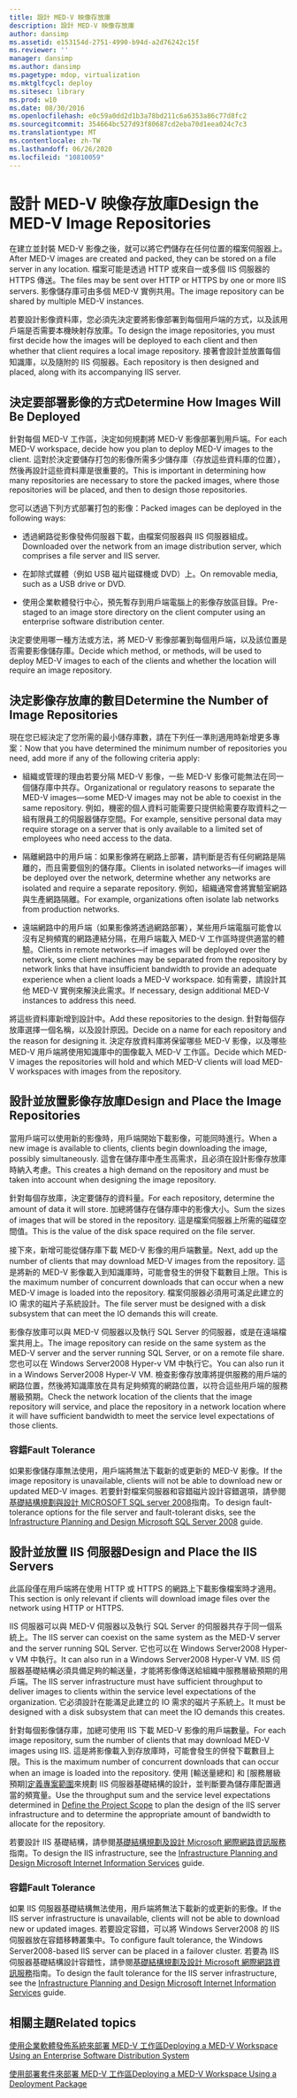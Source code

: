 ```yaml
---
title: 設計 MED-V 映像存放庫
description: 設計 MED-V 映像存放庫
author: dansimp
ms.assetid: e153154d-2751-4990-b94d-a2d76242c15f
ms.reviewer: ''
manager: dansimp
ms.author: dansimp
ms.pagetype: mdop, virtualization
ms.mktglfcycl: deploy
ms.sitesec: library
ms.prod: w10
ms.date: 08/30/2016
ms.openlocfilehash: e0c59a0dd2d1b3a78bd211c6a6353a86c77d8fc2
ms.sourcegitcommit: 354664bc527d93f80687cd2eba70d1eea024c7c3
ms.translationtype: MT
ms.contentlocale: zh-TW
ms.lasthandoff: 06/26/2020
ms.locfileid: "10810059"
---
```

# <span data-ttu-id="43c3f-103">設計 MED-V 映像存放庫</span><span class="sxs-lookup"><span data-stu-id="43c3f-103">Design the MED-V Image Repositories</span></span>


<span data-ttu-id="43c3f-104">在建立並封裝 MED-V 影像之後，就可以將它們儲存在任何位置的檔案伺服器上。</span><span class="sxs-lookup"><span data-stu-id="43c3f-104">After MED-V images are created and packed, they can be stored on a file server in any location.</span></span> <span data-ttu-id="43c3f-105">檔案可能是透過 HTTP 或來自一或多個 IIS 伺服器的 HTTPS 傳送。</span><span class="sxs-lookup"><span data-stu-id="43c3f-105">The files may be sent over HTTP or HTTPS by one or more IIS servers.</span></span> <span data-ttu-id="43c3f-106">影像儲存庫可由多個 MED-V 實例共用。</span><span class="sxs-lookup"><span data-stu-id="43c3f-106">The image repository can be shared by multiple MED-V instances.</span></span>

<span data-ttu-id="43c3f-107">若要設計影像資料庫，您必須先決定要將影像部署到每個用戶端的方式，以及該用戶端是否需要本機映射存放庫。</span><span class="sxs-lookup"><span data-stu-id="43c3f-107">To design the image repositories, you must first decide how the images will be deployed to each client and then whether that client requires a local image repository.</span></span> <span data-ttu-id="43c3f-108">接著會設計並放置每個知識庫，以及隨附的 IIS 伺服器。</span><span class="sxs-lookup"><span data-stu-id="43c3f-108">Each repository is then designed and placed, along with its accompanying IIS server.</span></span>

## <span data-ttu-id="43c3f-109">決定要部署影像的方式</span><span class="sxs-lookup"><span data-stu-id="43c3f-109">Determine How Images Will Be Deployed</span></span>


<span data-ttu-id="43c3f-110">針對每個 MED-V 工作區，決定如何規劃將 MED-V 影像部署到用戶端。</span><span class="sxs-lookup"><span data-stu-id="43c3f-110">For each MED-V workspace, decide how you plan to deploy MED-V images to the client.</span></span> <span data-ttu-id="43c3f-111">這對於決定要儲存打包的影像所需多少儲存庫（存放這些資料庫的位置），然後再設計這些資料庫是很重要的。</span><span class="sxs-lookup"><span data-stu-id="43c3f-111">This is important in determining how many repositories are necessary to store the packed images, where those repositories will be placed, and then to design those repositories.</span></span>

<span data-ttu-id="43c3f-112">您可以透過下列方式部署打包的影像：</span><span class="sxs-lookup"><span data-stu-id="43c3f-112">Packed images can be deployed in the following ways:</span></span>

-   <span data-ttu-id="43c3f-113">透過網路從影像發佈伺服器下載，由檔案伺服器與 IIS 伺服器組成。</span><span class="sxs-lookup"><span data-stu-id="43c3f-113">Downloaded over the network from an image distribution server, which comprises a file server and IIS server.</span></span>

-   <span data-ttu-id="43c3f-114">在卸除式媒體（例如 USB 磁片磁碟機或 DVD）上。</span><span class="sxs-lookup"><span data-stu-id="43c3f-114">On removable media, such as a USB drive or DVD.</span></span>

-   <span data-ttu-id="43c3f-115">使用企業軟體發行中心，預先暫存到用戶端電腦上的影像存放區目錄。</span><span class="sxs-lookup"><span data-stu-id="43c3f-115">Pre-staged to an image store directory on the client computer using an enterprise software distribution center.</span></span>

<span data-ttu-id="43c3f-116">決定要使用哪一種方法或方法，將 MED-V 影像部署到每個用戶端，以及該位置是否需要影像儲存庫。</span><span class="sxs-lookup"><span data-stu-id="43c3f-116">Decide which method, or methods, will be used to deploy MED-V images to each of the clients and whether the location will require an image repository.</span></span>

## <span data-ttu-id="43c3f-117">決定影像存放庫的數目</span><span class="sxs-lookup"><span data-stu-id="43c3f-117">Determine the Number of Image Repositories</span></span>


<span data-ttu-id="43c3f-118">現在您已經決定了您所需的最小儲存庫數，請在下列任一準則適用時新增更多專案：</span><span class="sxs-lookup"><span data-stu-id="43c3f-118">Now that you have determined the minimum number of repositories you need, add more if any of the following criteria apply:</span></span>

-   <span data-ttu-id="43c3f-119">組織或管理的理由若要分隔 MED-V 影像，一些 MED-V 影像可能無法在同一個儲存庫中共存。</span><span class="sxs-lookup"><span data-stu-id="43c3f-119">Organizational or regulatory reasons to separate the MED-V images—some MED-V images may not be able to coexist in the same repository.</span></span> <span data-ttu-id="43c3f-120">例如，機密的個人資料可能需要只提供給需要存取資料之一組有限員工的伺服器儲存空間。</span><span class="sxs-lookup"><span data-stu-id="43c3f-120">For example, sensitive personal data may require storage on a server that is only available to a limited set of employees who need access to the data.</span></span>

-   <span data-ttu-id="43c3f-121">隔離網路中的用戶端：如果影像將在網路上部署，請判斷是否有任何網路是隔離的，而且需要個別的儲存庫。</span><span class="sxs-lookup"><span data-stu-id="43c3f-121">Clients in isolated networks—if images will be deployed over the network, determine whether any networks are isolated and require a separate repository.</span></span> <span data-ttu-id="43c3f-122">例如，組織通常會將實驗室網路與生產網路隔離。</span><span class="sxs-lookup"><span data-stu-id="43c3f-122">For example, organizations often isolate lab networks from production networks.</span></span>

-   <span data-ttu-id="43c3f-123">遠端網路中的用戶端（如果影像將透過網路部署），某些用戶端電腦可能會以沒有足夠頻寬的網路連結分隔，在用戶端載入 MED-V 工作區時提供適當的體驗。</span><span class="sxs-lookup"><span data-stu-id="43c3f-123">Clients in remote networks—if images will be deployed over the network, some client machines may be separated from the repository by network links that have insufficient bandwidth to provide an adequate experience when a client loads a MED-V workspace.</span></span> <span data-ttu-id="43c3f-124">如有需要，請設計其他 MED-V 實例來解決此需求。</span><span class="sxs-lookup"><span data-stu-id="43c3f-124">If necessary, design additional MED-V instances to address this need.</span></span>

<span data-ttu-id="43c3f-125">將這些資料庫新增到設計中。</span><span class="sxs-lookup"><span data-stu-id="43c3f-125">Add these repositories to the design.</span></span> <span data-ttu-id="43c3f-126">針對每個存放庫選擇一個名稱，以及設計原因。</span><span class="sxs-lookup"><span data-stu-id="43c3f-126">Decide on a name for each repository and the reason for designing it.</span></span> <span data-ttu-id="43c3f-127">決定存放資料庫將保留哪些 MED-V 影像，以及哪些 MED-V 用戶端將使用知識庫中的圖像載入 MED-V 工作區。</span><span class="sxs-lookup"><span data-stu-id="43c3f-127">Decide which MED-V images the repositories will hold and which MED-V clients will load MED-V workspaces with images from the repository.</span></span>

## <span data-ttu-id="43c3f-128">設計並放置影像存放庫</span><span class="sxs-lookup"><span data-stu-id="43c3f-128">Design and Place the Image Repositories</span></span>


<span data-ttu-id="43c3f-129">當用戶端可以使用新的影像時，用戶端開始下載影像，可能同時進行。</span><span class="sxs-lookup"><span data-stu-id="43c3f-129">When a new image is available to clients, clients begin downloading the image, possibly simultaneously.</span></span> <span data-ttu-id="43c3f-130">這會在儲存庫中產生高需求，且必須在設計影像存放庫時納入考慮。</span><span class="sxs-lookup"><span data-stu-id="43c3f-130">This creates a high demand on the repository and must be taken into account when designing the image repository.</span></span>

<span data-ttu-id="43c3f-131">針對每個存放庫，決定要儲存的資料量。</span><span class="sxs-lookup"><span data-stu-id="43c3f-131">For each repository, determine the amount of data it will store.</span></span> <span data-ttu-id="43c3f-132">加總將儲存在儲存庫中的影像大小。</span><span class="sxs-lookup"><span data-stu-id="43c3f-132">Sum the sizes of images that will be stored in the repository.</span></span> <span data-ttu-id="43c3f-133">這是檔案伺服器上所需的磁碟空間值。</span><span class="sxs-lookup"><span data-stu-id="43c3f-133">This is the value of the disk space required on the file server.</span></span>

<span data-ttu-id="43c3f-134">接下來，新增可能從儲存庫下載 MED-V 影像的用戶端數量。</span><span class="sxs-lookup"><span data-stu-id="43c3f-134">Next, add up the number of clients that may download MED-V images from the repository.</span></span> <span data-ttu-id="43c3f-135">這是將新的 MED-V 影像載入到知識庫時，可能會發生的併發下載數目上限。</span><span class="sxs-lookup"><span data-stu-id="43c3f-135">This is the maximum number of concurrent downloads that can occur when a new MED-V image is loaded into the repository.</span></span> <span data-ttu-id="43c3f-136">檔案伺服器必須用可滿足此建立的 IO 需求的磁片子系統設計。</span><span class="sxs-lookup"><span data-stu-id="43c3f-136">The file server must be designed with a disk subsystem that can meet the IO demands this will create.</span></span>

<span data-ttu-id="43c3f-137">影像存放庫可以與 MED-V 伺服器以及執行 SQL Server 的伺服器，或是在遠端檔案共用上。</span><span class="sxs-lookup"><span data-stu-id="43c3f-137">The image repository can reside on the same system as the MED-V server and the server running SQL Server, or on a remote file share.</span></span> <span data-ttu-id="43c3f-138">您也可以在 Windows Server2008 Hyper-v VM 中執行它。</span><span class="sxs-lookup"><span data-stu-id="43c3f-138">You can also run it in a Windows Server2008 Hyper-V VM.</span></span> <span data-ttu-id="43c3f-139">檢查影像存放庫將提供服務的用戶端的網路位置，然後將知識庫放在具有足夠頻寬的網路位置，以符合這些用戶端的服務層級預期。</span><span class="sxs-lookup"><span data-stu-id="43c3f-139">Check the network location of the clients that the image repository will service, and place the repository in a network location where it will have sufficient bandwidth to meet the service level expectations of those clients.</span></span>

### <span data-ttu-id="43c3f-140">容錯</span><span class="sxs-lookup"><span data-stu-id="43c3f-140">Fault Tolerance</span></span>

<span data-ttu-id="43c3f-141">如果影像儲存庫無法使用，用戶端將無法下載新的或更新的 MED-V 影像。</span><span class="sxs-lookup"><span data-stu-id="43c3f-141">If the image repository is unavailable, clients will not be able to download new or updated MED-V images.</span></span> <span data-ttu-id="43c3f-142">若要針對檔案伺服器和容錯磁片設計容錯選項，請參閱[基礎結構規劃與設計 MICROSOFT SQL server 2008](https://go.microsoft.com/fwlink/?LinkId=163302)指南。</span><span class="sxs-lookup"><span data-stu-id="43c3f-142">To design fault-tolerance options for the file server and fault-tolerant disks, see the [Infrastructure Planning and Design Microsoft SQL Server 2008](https://go.microsoft.com/fwlink/?LinkId=163302) guide.</span></span>

## <span data-ttu-id="43c3f-143">設計並放置 IIS 伺服器</span><span class="sxs-lookup"><span data-stu-id="43c3f-143">Design and Place the IIS Servers</span></span>


<span data-ttu-id="43c3f-144">此區段僅在用戶端將在使用 HTTP 或 HTTPS 的網路上下載影像檔案時才適用。</span><span class="sxs-lookup"><span data-stu-id="43c3f-144">This section is only relevant if clients will download image files over the network using HTTP or HTTPS.</span></span>

<span data-ttu-id="43c3f-145">IIS 伺服器可以與 MED-V 伺服器以及執行 SQL Server 的伺服器共存于同一個系統上。</span><span class="sxs-lookup"><span data-stu-id="43c3f-145">The IIS server can coexist on the same system as the MED-V server and the server running SQL Server.</span></span> <span data-ttu-id="43c3f-146">它也可以在 Windows Server2008 Hyper-v VM 中執行。</span><span class="sxs-lookup"><span data-stu-id="43c3f-146">It can also run in a Windows Server2008 Hyper-V VM.</span></span> <span data-ttu-id="43c3f-147">IIS 伺服器基礎結構必須具備足夠的輸送量，才能將影像傳送給組織中服務層級預期的用戶端。</span><span class="sxs-lookup"><span data-stu-id="43c3f-147">The IIS server infrastructure must have sufficient throughput to deliver images to clients within the service level expectations of the organization.</span></span> <span data-ttu-id="43c3f-148">它必須設計在能滿足此建立的 IO 需求的磁片子系統上。</span><span class="sxs-lookup"><span data-stu-id="43c3f-148">It must be designed with a disk subsystem that can meet the IO demands this creates.</span></span>

<span data-ttu-id="43c3f-149">針對每個影像儲存庫，加總可使用 IIS 下載 MED-V 影像的用戶端數量。</span><span class="sxs-lookup"><span data-stu-id="43c3f-149">For each image repository, sum the number of clients that may download MED-V images using IIS.</span></span> <span data-ttu-id="43c3f-150">這是將影像載入到存放庫時，可能會發生的併發下載數目上限。</span><span class="sxs-lookup"><span data-stu-id="43c3f-150">This is the maximum number of concurrent downloads that can occur when an image is loaded into the repository.</span></span> <span data-ttu-id="43c3f-151">使用 [輸送量總和] 和 [服務層級預期][定義專案範圍](define-the-project-scope.md)來規劃 IIS 伺服器基礎結構的設計，並判斷要為儲存庫配置適當的頻寬量。</span><span class="sxs-lookup"><span data-stu-id="43c3f-151">Use the throughput sum and the service level expectations determined in [Define the Project Scope](define-the-project-scope.md) to plan the design of the IIS server infrastructure and to determine the appropriate amount of bandwidth to allocate for the repository.</span></span>

<span data-ttu-id="43c3f-152">若要設計 IIS 基礎結構，請參閱[基礎結構規劃及設計 Microsoft 網際網路資訊服務](https://go.microsoft.com/fwlink/?LinkId=160826)指南。</span><span class="sxs-lookup"><span data-stu-id="43c3f-152">To design the IIS infrastructure, see the [Infrastructure Planning and Design Microsoft Internet Information Services](https://go.microsoft.com/fwlink/?LinkId=160826) guide.</span></span>

### <span data-ttu-id="43c3f-153">容錯</span><span class="sxs-lookup"><span data-stu-id="43c3f-153">Fault Tolerance</span></span>

<span data-ttu-id="43c3f-154">如果 IIS 伺服器基礎結構無法使用，用戶端將無法下載新的或更新的影像。</span><span class="sxs-lookup"><span data-stu-id="43c3f-154">If the IIS server infrastructure is unavailable, clients will not be able to download new or updated images.</span></span> <span data-ttu-id="43c3f-155">若要設定容錯，可以將 Windows Server2008 的 IIS 伺服器放在容錯移轉叢集中。</span><span class="sxs-lookup"><span data-stu-id="43c3f-155">To configure fault tolerance, the Windows Server2008-based IIS server can be placed in a failover cluster.</span></span> <span data-ttu-id="43c3f-156">若要為 IIS 伺服器基礎結構設計容錯性，請參閱[基礎結構規劃及設計 Microsoft 網際網路資訊服務](https://go.microsoft.com/fwlink/?LinkId=160826)指南。</span><span class="sxs-lookup"><span data-stu-id="43c3f-156">To design the fault tolerance for the IIS server infrastructure, see the [Infrastructure Planning and Design Microsoft Internet Information Services](https://go.microsoft.com/fwlink/?LinkId=160826) guide.</span></span>

## <span data-ttu-id="43c3f-157">相關主題</span><span class="sxs-lookup"><span data-stu-id="43c3f-157">Related topics</span></span>


[<span data-ttu-id="43c3f-158">使用企業軟體發佈系統來部署 MED-V 工作區</span><span class="sxs-lookup"><span data-stu-id="43c3f-158">Deploying a MED-V Workspace Using an Enterprise Software Distribution System</span></span>](deploying-a-med-v-workspace-using-an-enterprise-software-distribution-system.md)

[<span data-ttu-id="43c3f-159">使用部署套件來部署 MED-V 工作區</span><span class="sxs-lookup"><span data-stu-id="43c3f-159">Deploying a MED-V Workspace Using a Deployment Package</span></span>](deploying-a-med-v-workspace-using-a-deployment-package.md)

 

 






